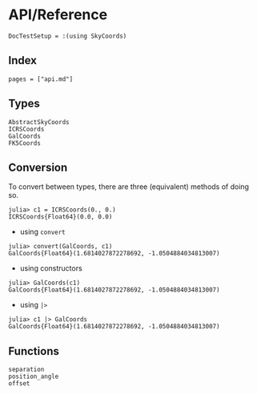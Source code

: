 # API/Reference

```@meta
DocTestSetup = :(using SkyCoords)
```

## Index

```@index
pages = ["api.md"]
```

## Types

```@docs
AbstractSkyCoords
ICRSCoords
GalCoords
FK5Coords
```

## Conversion

To convert between types, there are three (equivalent) methods of doing so.

```jldoctest convsetup
julia> c1 = ICRSCoords(0., 0.)
ICRSCoords{Float64}(0.0, 0.0)
```

- using `convert`
```jldoctest convsetup
julia> convert(GalCoords, c1)
GalCoords{Float64}(1.6814027872278692, -1.0504884034813007)
```
- using constructors
```jldoctest convsetup
julia> GalCoords(c1)
GalCoords{Float64}(1.6814027872278692, -1.0504884034813007)
```
- using `|>`
```jldoctest convsetup
julia> c1 |> GalCoords
GalCoords{Float64}(1.6814027872278692, -1.0504884034813007)
```

## Functions

```@docs
separation
position_angle
offset
```

